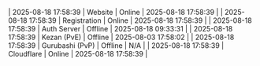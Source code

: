 | 2025-08-18 17:58:39 | Website | Online | 2025-08-18 17:58:39 |
| 2025-08-18 17:58:39 | Registration | Online | 2025-08-18 17:58:39 |
| 2025-08-18 17:58:39 | Auth Server | Offline | 2025-08-18 09:33:31 |
| 2025-08-18 17:58:39 | Kezan (PvE) | Offline | 2025-08-03 17:58:02 |
| 2025-08-18 17:58:39 | Gurubashi (PvP) | Offline | N/A |
| 2025-08-18 17:58:39 | Cloudflare | Online | 2025-08-18 17:58:39 |

